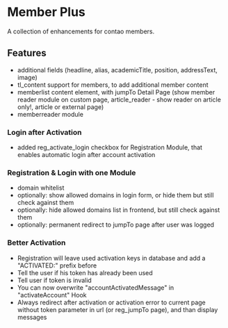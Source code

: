 # Member Plus

A collection of enhancements for contao members.

## Features

- additional fields (headline, alias, academicTitle, position, addressText, image)
- tl_content support for members, to add additional member content
- memberlist content element, with jumpTo Detail Page (show member reader module on custom page, article_reader - show reader on article only!, article or external page)
- memberreader module

### Login after Activation
- added reg_activate_login checkbox for Registration Module, that enables automatic login after account activation

### Registration & Login with one Module
- domain whitelist
- optionally: show allowed domains in login form, or hide them but still check against them
- optionally: hide allowed domains list in frontend, but still check against them
- optionally: permanent redirect to jumpTo page after user was logged

### Better Activation
- Registration will leave used activation keys in database and add a "ACTIVATED:" prefix before
- Tell the user if his token has already been used
- Tell user if token is invalid
- You can now overwrite "accountActivatedMessage" in "activateAccount" Hook
- Always redirect after activation or activation error to current page without token parameter in url (or reg_jumpTo page), and than display messages 

